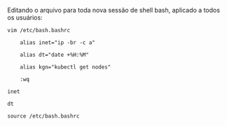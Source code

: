 Editando o arquivo para toda nova sessão de shell bash, aplicado a todos os usuários:

	vim /etc/bash.bashrc

		alias inet="ip -br -c a"

		alias dt="date +%H:%M"

		alias kgn="kubectl get nodes"

		:wq

    inet

    dt

	source /etc/bash.bashrc

